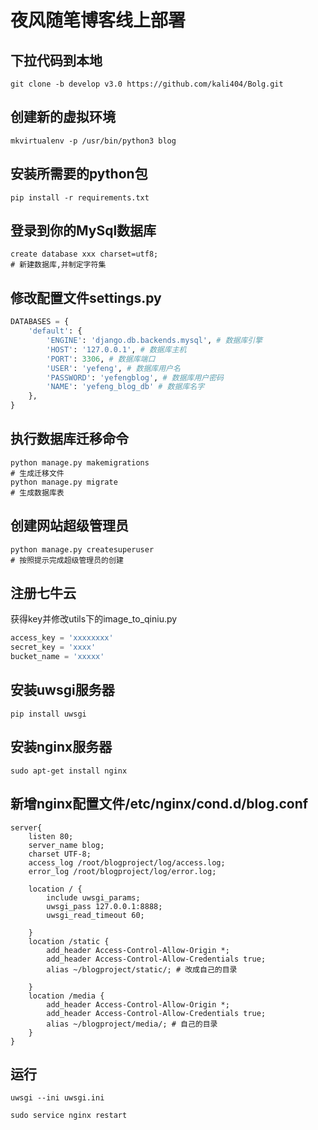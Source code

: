 # 夜风随笔博客线上部署
## 下拉代码到本地
```shell script
git clone -b develop v3.0 https://github.com/kali404/Bolg.git
```
## 创建新的虚拟环境
```shell script
mkvirtualenv -p /usr/bin/python3 blog
```
## 安装所需要的python包
```shell script
pip install -r requirements.txt
```
## 登录到你的MySql数据库
```mysql
create database xxx charset=utf8;
# 新建数据库,并制定字符集
```
## 修改配置文件settings.py
```python
DATABASES = {
    'default': {
        'ENGINE': 'django.db.backends.mysql', # 数据库引擎
        'HOST': '127.0.0.1', # 数据库主机
        'PORT': 3306, # 数据库端口
        'USER': 'yefeng', # 数据库用户名
        'PASSWORD': 'yefengblog', # 数据库用户密码
        'NAME': 'yefeng_blog_db' # 数据库名字
    },
}
```
## 执行数据库迁移命令
```shell script
python manage.py makemigrations
# 生成迁移文件
python manage.py migrate
# 生成数据库表
```
## 创建网站超级管理员
```shell script
python manage.py createsuperuser
# 按照提示完成超级管理员的创建
```
## 注册七牛云
获得key并修改utils下的image_to_qiniu.py
```python
access_key = 'xxxxxxxx'
secret_key = 'xxxx'
bucket_name = 'xxxxx'
```
## 安装uwsgi服务器
```shell script
pip install uwsgi
```
## 安装nginx服务器
```shell script
sudo apt-get install nginx
```
## 新增nginx配置文件/etc/nginx/cond.d/blog.conf
```nginx
server{
    listen 80;
    server_name blog;
    charset UTF-8;
    access_log /root/blogproject/log/access.log;
    error_log /root/blogproject/log/error.log;

    location / {
        include uwsgi_params;
        uwsgi_pass 127.0.0.1:8888;
        uwsgi_read_timeout 60;

    }
    location /static {
        add_header Access-Control-Allow-Origin *;
        add_header Access-Control-Allow-Credentials true;
        alias ~/blogproject/static/; # 改成自己的目录

    }
    location /media {
        add_header Access-Control-Allow-Origin *;
        add_header Access-Control-Allow-Credentials true;
        alias ~/blogproject/media/; # 自己的目录
    }
}
```

## 运行
```shell script
uwsgi --ini uwsgi.ini

sudo service nginx restart
```
